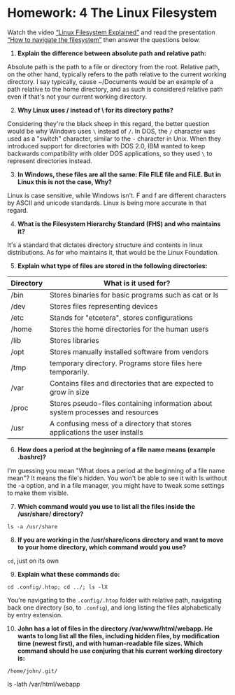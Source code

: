 # Homework: 4  The Linux Filesystem

Watch the video [“Linux Filesystem Explained”](https://www.youtube.com/watch?v=HbgzrKJvDRw) and read the presentation [“How to navigate the filesystem”](http://bit.ly/3t30rMQ) then answer the questions below.

1. **Explain the difference between absolute path and relative path:**

Absolute path is the path to a file or directory from the root. Relative path, on the other hand, typically refers to the path relative to the current working directory. I say typically, cause ~/Documents would be an example of a path relative to the home directory, and as such is considered relative path even if that's not your current working directory.

2. **Why Linux uses / instead of \ for its directory paths?**

Considering they're the black sheep in this regard, the better question would be why Windows uses `\` instead of `/`. In DOS, the `/` character was used as a "switch" character, similar to the `-` character in Unix. When they introduced support for directories with DOS 2.0, IBM wanted to keep backwards compatibility with older DOS applications, so they used `\` to represent directories instead.

3. **In Windows, these files are all the same: File FILE file and FiLE. But in Linux this is not the case, Why?**

Linux is case sensitive, while Windows isn't. F and f are different characters by ASCII and unicode standards. Linux is being more accurate in that regard.

4. **What is the Filesystem Hierarchy Standard (FHS) and who maintains it?**

It's a standard that dictates directory structure and contents in linux distributions. As for who maintains it, that would be the Linux Foundation.

5. **Explain what type of files are stored in the following directories:**

Directory | What is it used for?
--------- | --------------------
/bin    | Stores binaries for basic programs such as cat or ls
/dev    | Stores files representing devices
/etc    | Stands for "etcetera", stores configurations
/home   | Stores the home directories for the human users
/lib    | Stores libraries     
/opt    | Stores manually installed software from vendors
/tmp    | temporary directory. Programs store files here temporarily.
/var    | Contains files and directories that are expected to grow in size
/proc   | Stores pseudo-files containing information about system processes and resources
/usr    | A confusing mess of a directory that stores applications the user installs 

6. **How does a period at the beginning of a file name means (example .bashrc)?**

I'm guessing you mean "What does a period at the beginning of a file name mean"? It means the file's hidden. You won't be able to see it with ls without the -a option, and in a file manager, you might have to tweak some settings to make them visible.

7. **Which command would you use to list all the files inside the /usr/share/ directory?**

`ls -a /usr/share`

8. **If you are working in the /usr/share/icons directory and want to move to your home directory, which command would you use?**

`cd`, just on its own

9. **Explain what these commands do:**

`cd .config/.htop; cd ../; ls -lX`

You're navigating to the `.config/.htop` folder with relative path, navigating back one directory (so, to `.config`), and long listing the files alphabetically by entry extension.

10. **John has a lot of files in the directory /var/www/html/webapp. He wants to long list all the files, including hidden files, by modification time (newest first), and with human-readable file sizes. Which command should he use conjuring that his current working directory is:** 
    
`/home/john/.git/`

ls -lath /var/html/webapp